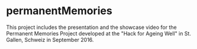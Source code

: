 # permanentMemories

This project includes the presentation and the showcase video for the Permanent Memories Project developed at the "Hack for Ageing Well" in St. Gallen, Schweiz in September 2016.